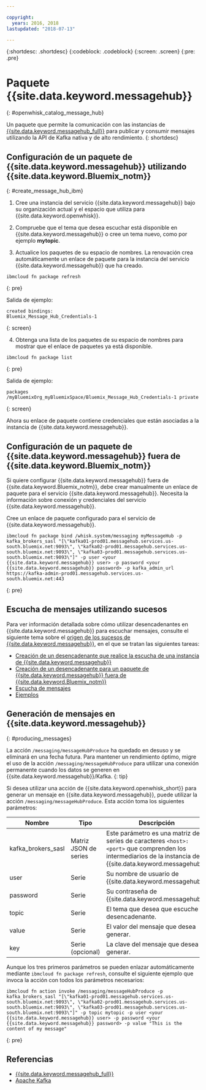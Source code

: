 ```yaml
---

copyright:
  years: 2016, 2018
lastupdated: "2018-07-13"

---
```


{:shortdesc: .shortdesc}
{:codeblock: .codeblock}
{:screen: .screen}
{:pre: .pre}

# Paquete {{site.data.keyword.messagehub}}
{: #openwhisk_catalog_message_hub}

Un paquete que permite la comunicación con las instancias de [{{site.data.keyword.messagehub_full}}](https://developer.ibm.com/messaging/message-hub) para publicar y consumir mensajes utilizando la API de Kafka nativa y de alto rendimiento.
{: shortdesc}

## Configuración de un paquete de {{site.data.keyword.messagehub}} utilizando {{site.data.keyword.Bluemix_notm}}
{: #create_message_hub_ibm}

1. Cree una instancia del servicio {{site.data.keyword.messagehub}} bajo su organización actual y el espacio que utiliza para {{site.data.keyword.openwhisk}}.

2. Compruebe que el tema que desea escuchar está disponible en {{site.data.keyword.messagehub}} o cree un tema nuevo, como por ejemplo **mytopic**.

3. Actualice los paquetes de su espacio de nombres. La renovación crea automáticamente un enlace de paquete para la instancia del servicio {{site.data.keyword.messagehub}} que ha creado.
  ```
  ibmcloud fn package refresh
  ```
  {: pre}

  Salida de ejemplo:
  ```
  created bindings:
  Bluemix_Message_Hub_Credentials-1
  ```
  {: screen}

4. Obtenga una lista de los paquetes de su espacio de nombres para mostrar que el enlace de paquetes ya está disponible.
  ```
  ibmcloud fn package list
  ```
  {: pre}

  Salida de ejemplo:
  ```
  packages
  /myBluemixOrg_myBluemixSpace/Bluemix_Message_Hub_Credentials-1 private
  ```
  {: screen}

  Ahora su enlace de paquete contiene credenciales que están asociadas a la instancia de {{site.data.keyword.messagehub}}.

## Configuración de un paquete de {{site.data.keyword.messagehub}} fuera de {{site.data.keyword.Bluemix_notm}}

Si quiere configurar {{site.data.keyword.messagehub}} fuera de {{site.data.keyword.Bluemix_notm}}, debe crear manualmente un enlace de paquete para el servicio {{site.data.keyword.messagehub}}. Necesita la información sobre conexión y credenciales del servicio {{site.data.keyword.messagehub}}.

Cree un enlace de paquete configurado para el servicio de {{site.data.keyword.messagehub}}.
```
ibmcloud fn package bind /whisk.system/messaging myMessageHub -p kafka_brokers_sasl "[\"kafka01-prod01.messagehub.services.us-south.bluemix.net:9093\", \"kafka02-prod01.messagehub.services.us-south.bluemix.net:9093\", \"kafka03-prod01.messagehub.services.us-south.bluemix.net:9093\"]" -p user <your {{site.data.keyword.messagehub}} user> -p password <your {{site.data.keyword.messagehub}} password> -p kafka_admin_url https://kafka-admin-prod01.messagehub.services.us-south.bluemix.net:443
```
{: pre}

## Escucha de mensajes utilizando sucesos

Para ver información detallada sobre cómo utilizar desencadenantes en {{site.data.keyword.messagehub}} para escuchar mensajes, consulte el siguiente tema sobre el [origen de los sucesos de {{site.data.keyword.messagehub}}](./openwhisk_messagehub.html), en el que se tratan las siguientes tareas:
* [Creación de un desencadenante que realice la escucha de una instancia de {{site.data.keyword.messagehub}}](./openwhisk_messagehub.html#create_message_hub_trigger)
* [Creación de un desencadenante para un paquete de {{site.data.keyword.messagehub}} fuera de {{site.data.keyword.Bluemix_notm}}](./openwhisk_messagehub.html#create_message_hub_trigger_outside)
* [Escucha de mensajes](./openwhisk_messagehub.html#message_hub_listen)
* [Ejemplos](./openwhisk_messagehub.html#examples)

## Generación de mensajes en {{site.data.keyword.messagehub}}
{: #producing_messages}

La acción `/messaging/messageHubProduce` ha quedado en desuso y se eliminará en una fecha futura. Para mantener un rendimiento óptimo, migre el uso de la acción `/messaging/messageHubProduce` para utilizar una conexión permanente cuando los datos se generen en {{site.data.keyword.messagehub}}/Kafka.
{: tip}

Si desea utilizar una acción de {{site.data.keyword.openwhisk_short}} para generar un mensaje en {{site.data.keyword.messagehub}}, puede utilizar la acción `/messaging/messageHubProduce`. Esta acción toma los siguientes parámetros:

|Nombre|Tipo|Descripción|
|---|---|---|
|kafka_brokers_sasl|Matriz JSON de series|Este parámetro es una matriz de series de caracteres `<host>:<port>` que comprenden los intermediarios de la instancia de {{site.data.keyword.messagehub}}.|
|user|Serie|Su nombre de usuario de {{site.data.keyword.messagehub}}.|
|password|Serie|Su contraseña de {{site.data.keyword.messagehub}}.|
|topic|Serie|El tema que desea que escuche el desencadenante.|
|value|Serie|El valor del mensaje que desea generar.|
|key|Serie (opcional)|La clave del mensaje que desea generar.|

Aunque los tres primeros parámetros se pueden enlazar automáticamente mediante `ibmcloud fn package refresh`, consulte el siguiente ejemplo que invoca la acción con todos los parámetros necesarios:
```
ibmcloud fn action invoke /messaging/messageHubProduce -p kafka_brokers_sasl "[\"kafka01-prod01.messagehub.services.us-south.bluemix.net:9093\", \"kafka02-prod01.messagehub.services.us-south.bluemix.net:9093\", \"kafka03-prod01.messagehub.services.us-south.bluemix.net:9093\"]" -p topic mytopic -p user <your {{site.data.keyword.messagehub}} user> -p password <your {{site.data.keyword.messagehub}} password> -p value "This is the content of my message"
```
{: pre}

## Referencias
- [{{site.data.keyword.messagehub_full}}](https://developer.ibm.com/messaging/message-hub/)
- [Apache Kafka](https://kafka.apache.org/)
